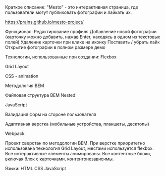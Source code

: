 Краткое описание:
"Mesto" - это интерактивная страница, где пользователи могут публиковать фотографии и лайкать их.

https://prains.github.io/mesto-project/

Функционал:
Редактирование профиля
Добавление новой фотографии (карточку можно добавить, нажав Enter, находясь в одном из текстовых полей)
Удаление карточки при клике на иконку
Поставить / убрать лайк
Открытие фотографии в полном размере
демо

Технологии, использованные при создании:
Flexbox

Grid Layout

CSS - animation

Методология BEM

Файловая структура BEM Nested

JavaScript

Валидация форм на стороне пользователя

Адаптивная верстка (мобильные устройства, планшеты, десктопы)

Webpack

Проект сверстан по методологии BEM. При верстке приоритетно использована технология Grid Layout, местами используется flexbox. Все интерактивные элементы анимированы. Все контентные блоки, включая блок с карточками, контентонезависимы.

Языки:
HTML
CSS
JavaScript

